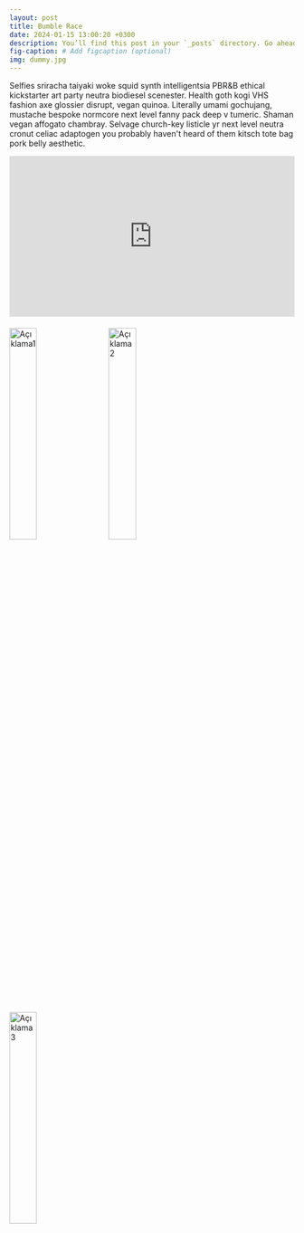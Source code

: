 ```yaml
---
layout: post
title: Bumble Race
date: 2024-01-15 13:00:20 +0300
description: You’ll find this post in your `_posts` directory. Go ahead and edit it and re-build the site to see your changes. # Add post description (optional)
fig-caption: # Add figcaption (optional)
img: dummy.jpg
---
```

<!-- Game description -->
Selfies sriracha taiyaki woke squid synth intelligentsia PBR&B ethical kickstarter art party neutra biodiesel scenester. Health goth kogi VHS fashion axe glossier disrupt, vegan quinoa. Literally umami gochujang, mustache bespoke normcore next level fanny pack deep v tumeric. Shaman vegan affogato chambray. Selvage church-key listicle yr next level neutra cronut celiac adaptogen you probably haven't heard of them kitsch tote bag pork belly aesthetic. 

<!-- Youtube Videos -->
<div style="position: relative; padding-bottom: 56.25%; height: 0; overflow: hidden; margin-bottom: 20px;">
  <iframe style="position: absolute; top: 0; left: 0; width: 100%; height: 100%;" src="https://www.youtube.com/embed/TBCRlnwJtZU" frameborder="0" allow="accelerometer; autoplay; clipboard-write; encrypted-media; gyroscope; picture-in-picture" allowfullscreen></iframe>
</div>

<!-- Game Images -->
<div>
    <img src="{{ '/assets/img/dummy.jpg' | prepend: site.baseurl }}" alt="Açıklama1" style="width: 31%; margin-right: 3%; height: auto;">
    <img src="{{ '/assets/img/dummy.jpg' | prepend: site.baseurl }}" alt="Açıklama2" style="width: 31%; margin-right: 3%; height: auto;">
    <img src="{{ '/assets/img/dummy.jpg' | prepend: site.baseurl }}" alt="Açıklama3" style="width: 31%; height: auto;">
</div>
